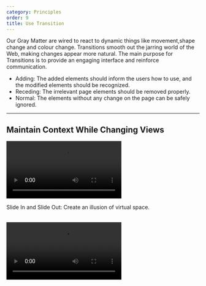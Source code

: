 ```yaml
---
category: Principles
order: 9
title: Use Transition
---
```


Our Gray Matter are wired to react to dynamic things like movement,shape change and colour change. Transitions smooth out the jarring world of the Web, making changes appear more natural. The main purpose for Transitions is to provide an engaging interface and reinforce communication.

- Adding: The added elements should inform the users how to use, and the modified elements should be recognized.
- Receding: The irrelevant page elements should be removed properly.
- Normal: The elements without any change on the page can be safely ignored.

---

## Maintain Context While Changing Views

<video class="transition-video-player" alt="example of Slide In and Slide Out
" src="https://os.alipayobjects.com/rmsportal/EejaUGsyExkXyXr.mp4" />

Slide In and Slide Out: Create an illusion of virtual space.

<br>

<video class="transition-video-player" alt="example of Carousel" src="https://os.alipayobjects.com/rmsportal/GIutPgZMTyfFfrH.mp4" />

Carousel: Carousels are great for extending virtual space.

<br>

<video class="transition-video-player" alt="example of Accordion" src="https://os.alipayobjects.com/rmsportal/ERKhqHlcHiCDSQu.mp4" />

Accordion: Accordion helps maintain context while switching views.

<br>

---

## Explain What Just Happened

<video class="transition-video-player" alt="example of Adding an Object" description="When an object is added, the highlighted area shows it to the user. The highlight fades in several seconds in order not to interfere the user flow." src="https://os.alipayobjects.com/rmsportal/FqkQMyFqNqielOw.mp4" />

Adding an Object: Add an object in the table or chart.

<br>

<video class="transition-video-player" alt="example of Deleting Objects" src="https://os.alipayobjects.com/rmsportal/pnNkNIMoowmGUQy.mp4" />

Deleting an Object: Delete an object in the table or chart.

<br>

<video class="transition-video-player" alt="example of Modifying an object" description="Status No.1: The user modifies the value of Detail. <br>Status No.2: After the user click the save button, a yellow fill is displayed in the grid of Detail, which indicates the change of the object. <br>Status No.3: The fill fades in several seconds and returned to normal." src="https://os.alipayobjects.com/rmsportal/XrUIWmsmOlEnZGc.mp4" />

Modifying an Object: Modify an object in the table or chart.

<br>

<video class="transition-video-player" alt="example of Calling out an Object" src="https://os.alipayobjects.com/rmsportal/gSNilqbiXOufDXF.mp4" />

Calling out an Object: Click the page element and call out a new object.

---

## Improve Perceived Performance

If actual performance can hardly improved, there is a difference between actual performance and perceived performance. Diverting the user's attention is a good way to improve the perceived time an operation takes.

---

## Natural Motion

Please refer to [Ant Motion, a motion language](https://motion.ant.design/language/basic).
